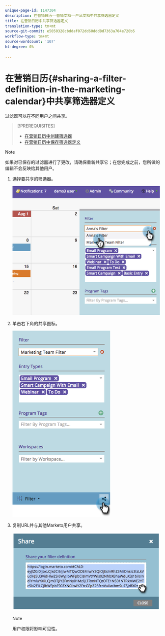 ```yaml
---
unique-page-id: 1147304
description: 在营销日历——营销文档——产品文档中共享筛选器定义
title: 在营销日历中共享筛选器定义
translation-type: tm+mt
source-git-commit: e5050328cbddaf072dd60ddd8d7363a704e720b5
workflow-type: tm+mt
source-wordcount: '107'
ht-degree: 0%

---
```



# 在营销日历{#sharing-a-filter-definition-in-the-marketing-calendar}中共享筛选器定义

过滤器可以在不同用户之间共享。

>[!PREREQUISITES]
>
>* [在营销日历中创建筛选器](/help/marketo/product-docs/core-marketo-concepts/marketing-calendar/working-with-the-calendar/filtering-the-marketing-calendar.md)
>* [在营销日历中保存筛选器定义](/help/marketo/product-docs/core-marketo-concepts/marketing-calendar/working-with-the-calendar/saving-a-filter-definition-in-the-marketing-calendar.md)


>[!NOTE]
>
> 如果对已保存的过滤器进行了更改，请确保重新共享它；在您完成之前，您所做的编辑不会反映给其他用户。

1. 选择要共享的筛选器。

   ![](assets/image2014-9-24-11-3a31-3a19.png)

1. 单击右下角的共享图标。

   ![](assets/image2014-9-24-11-3a31-3a24.png)

1. 复制URL并与其他Marketo用户共享。

   ![](assets/image2014-9-24-11-3a31-3a29.png)

   >[!NOTE]
   >
   >用户权限将影响可见性。
